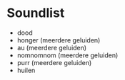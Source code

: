 # Soundlist

- dood
- honger (meerdere geluiden)
- au (meerdere geluiden)
- nomnomnom (meerdere geluiden)
- purr (meerdere geluiden)
- huilen
